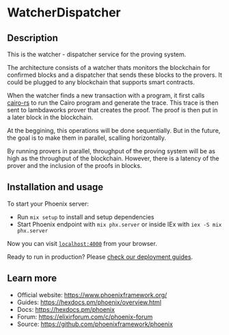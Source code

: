 # WatcherDispatcher

## Description

This is the watcher - dispatcher service for the proving system.

The architecture consists of a watcher thats monitors the blockchain for confirmed blocks and a dispatcher that sends these blocks to the provers. It could be plugged to any blockchain that supports smart contracts.

When the watcher finds a new transaction with a program, it first calls [cairo-rs](https://github.com/lambdaclass/cairo-rs/) to run the Cairo program and generate the trace. This trace is then sent to lambdaworks prover that creates the proof. The proof is then put in a later block in the blockchain.

At the beggining, this operations will be done sequentially. But in the future, the goal is to make them in parallel, scalling horizontally.

By running provers in parallel, throughput of the proving system will be as high as the throughput of the blockchain. However, there is a latency of the prover and the inclusion of the proofs in blocks.

## Installation and usage

To start your Phoenix server:

  * Run `mix setup` to install and setup dependencies
  * Start Phoenix endpoint with `mix phx.server` or inside IEx with `iex -S mix phx.server`

Now you can visit [`localhost:4000`](http://localhost:4000) from your browser.

Ready to run in production? Please [check our deployment guides](https://hexdocs.pm/phoenix/deployment.html).

## Learn more

  * Official website: https://www.phoenixframework.org/
  * Guides: https://hexdocs.pm/phoenix/overview.html
  * Docs: https://hexdocs.pm/phoenix
  * Forum: https://elixirforum.com/c/phoenix-forum
  * Source: https://github.com/phoenixframework/phoenix

